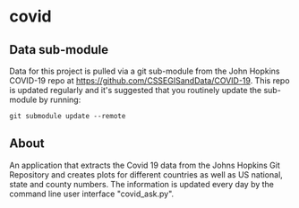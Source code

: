 # covid

## Data sub-module
Data for this project is pulled via a git sub-module from the John Hopkins COVID-19 repo at https://github.com/CSSEGISandData/COVID-19.  This repo is updated regularly and it's suggested that you routinely update the sub-module by running:
```
git submodule update --remote
```

## About
An application that extracts the Covid 19 data from the Johns Hopkins Git Repository and creates plots for different countries as well as US national, state and county numbers. The information is updated every day by the command line user interface "covid_ask.py".

